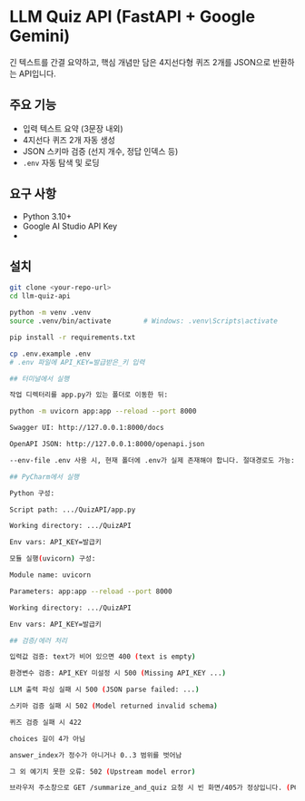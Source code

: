 # LLM Quiz API (FastAPI + Google Gemini)

긴 텍스트를 간결 요약하고, 핵심 개념만 담은 4지선다형 퀴즈 2개를 JSON으로 반환하는 API입니다.

## 주요 기능
- 입력 텍스트 요약 (3문장 내외)
- 4지선다 퀴즈 2개 자동 생성
- JSON 스키마 검증 (선지 개수, 정답 인덱스 등)
- `.env` 자동 탐색 및 로딩

## 요구 사항
- Python 3.10+
- Google AI Studio API Key
- 

## 설치
```bash
git clone <your-repo-url>
cd llm-quiz-api

python -m venv .venv
source .venv/bin/activate        # Windows: .venv\Scripts\activate

pip install -r requirements.txt

cp .env.example .env
# .env 파일에 API_KEY=발급받은_키 입력

## 터미널에서 실행

작업 디렉터리를 app.py가 있는 폴더로 이동한 뒤:

python -m uvicorn app:app --reload --port 8000

Swagger UI: http://127.0.0.1:8000/docs

OpenAPI JSON: http://127.0.0.1:8000/openapi.json

--env-file .env 사용 시, 현재 폴더에 .env가 실제 존재해야 합니다. 절대경로도 가능: --env-file "C:/.../QuizAPI/.env"

## PyCharm에서 실행

Python 구성:

Script path: .../QuizAPI/app.py

Working directory: .../QuizAPI

Env vars: API_KEY=발급키

모듈 실행(uvicorn) 구성:

Module name: uvicorn

Parameters: app:app --reload --port 8000

Working directory: .../QuizAPI

Env vars: API_KEY=발급키

## 검증/에러 처리

입력값 검증: text가 비어 있으면 400 (text is empty)

환경변수 검증: API_KEY 미설정 시 500 (Missing API_KEY ...)

LLM 출력 파싱 실패 시 500 (JSON parse failed: ...)

스키마 검증 실패 시 502 (Model returned invalid schema)

퀴즈 검증 실패 시 422

choices 길이 4가 아님

answer_index가 정수가 아니거나 0..3 범위를 벗어남

그 외 예기치 못한 오류: 502 (Upstream model error)

브라우저 주소창으로 GET /summarize_and_quiz 요청 시 빈 화면/405가 정상입니다. (POST 전용)

